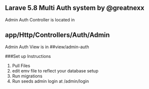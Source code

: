 ## Larave 5.8 Multi Auth system by @greatnexx

Admin Auth Controller is located in 
## app/Http/Controllers/Auth/Admin

Admin Auth View is in 
##view/admin-auth

###Set up Instructions 
1. Pull Files 
2. edit emv file to reflect your database setup
3. Run migrations 
4. Run seeds
admin login at /admin/login
